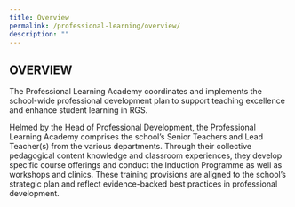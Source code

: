 ```yaml
---
title: Overview
permalink: /professional-learning/overview/
description: ""
---
```

## OVERVIEW

The Professional Learning Academy coordinates and implements the school-wide professional development plan to support teaching excellence and enhance student learning in RGS.

Helmed by the Head of Professional Development, the Professional Learning Academy comprises the school’s Senior Teachers and Lead Teacher(s) from the various departments. Through their collective pedagogical content knowledge and classroom experiences, they develop specific course offerings and conduct the Induction Programme as well as workshops and clinics. These training provisions are aligned to the school’s strategic plan and reflect evidence-backed best practices in professional development.